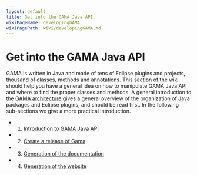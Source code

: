 ```yaml
---
layout: default
title: Get into the GAMA Java API
wikiPageName: developingGAMA
wikiPagePath: wiki/developingGAMA.md
---
```

# Get into the GAMA Java API

GAMA is written in Java and made of tens of Eclipse plugins and projects, thousand of classes, methods and annotations. This section of the wiki should help you have a general idea on how to manipulate GAMA Java API and where to find the proper classes and methods. A general introduction to the [GAMA architecture](GamaArchitecture) gives a general overview of the organization of Java packages and Eclipse plugins, and should be read first. In the following sub-sections we give a more practical introduction. 

 * 1. [Introduction to GAMA Java API](IntroductionToGamaJavaAPI)
 * 2. [Create a release of Gama](CreatingAReleaseOfGama)
 * 3. [Generation of the documentation](Documentation)
 * 4. [Generation of the website](WebsiteGeneration)
